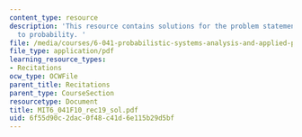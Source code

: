 ```yaml
---
content_type: resource
description: 'This resource contains solutions for the problem statements related
  to probability. '
file: /media/courses/6-041-probabilistic-systems-analysis-and-applied-probability-fall-2010/6f55d90c2dac0f48c41d6e115b29d5bf_MIT6_041F10_rec19_sol.pdf
file_type: application/pdf
learning_resource_types:
- Recitations
ocw_type: OCWFile
parent_title: Recitations
parent_type: CourseSection
resourcetype: Document
title: MIT6_041F10_rec19_sol.pdf
uid: 6f55d90c-2dac-0f48-c41d-6e115b29d5bf
---
```

